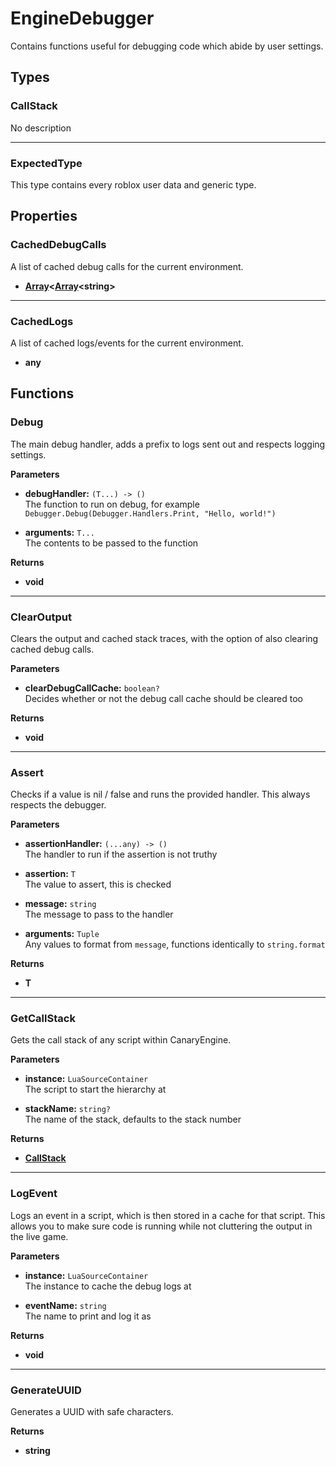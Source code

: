 # EngineDebugger

Contains functions useful for debugging code which abide by user settings.

## Types

### CallStack <Badge type="tip" text="private" />

No description

---

### ExpectedType <Badge type="tip" text="public" />

This type contains every roblox user data and generic type.

## Properties

### CachedDebugCalls

A list of cached debug calls for the current environment.

* **[Array](/api/engine/types#array)\<[Array](/api/engine/types#array)<string\>**

---

### CachedLogs

A list of cached logs/events for the current environment.

* **any**

## Functions

### Debug

The main debug handler, adds a prefix to logs sent out and respects logging settings.

**Parameters**

* **debugHandler:** `(T...) -> ()`\
The function to run on debug, for example `Debugger.Debug(Debugger.Handlers.Print, "Hello, world!")`

* **arguments:** `T...`\
The contents to be passed to the function

**Returns**

* **void**

---

### ClearOutput

Clears the output and cached stack traces, with the option of also clearing cached debug calls.

**Parameters**

* **clearDebugCallCache:** `boolean?`\
Decides whether or not the debug call cache should be cleared too

**Returns**

* **void**

---

### Assert

Checks if a value is nil / false and runs the provided handler. This always respects the debugger.

**Parameters**

* **assertionHandler:** `(...any) -> ()`\
The handler to run if the assertion is not truthy

* **assertion:** `T`\
The value to assert, this is checked

* **message:** `string`\
The message to pass to the handler

* **arguments:** `Tuple`\
Any values to format from `message`, functions identically to `string.format`

**Returns**

* **T**

---

### GetCallStack

Gets the call stack of any script within CanaryEngine.

**Parameters**

* **instance:** `LuaSourceContainer`\
The script to start the hierarchy at

* **stackName:** `string?`\
The name of the stack, defaults to the stack number

**Returns**

* **[CallStack](#callstack)**

---

### LogEvent

Logs an event in a script, which is then stored in a cache for that script. This allows you to make sure code is running while not cluttering the output in the live game.

**Parameters**

* **instance:** `LuaSourceContainer`\
The instance to cache the debug logs at

* **eventName:** `string`\
The name to print and log it as

**Returns**

* **void**

---

### GenerateUUID

Generates a UUID with safe characters.

**Returns**

* **string**